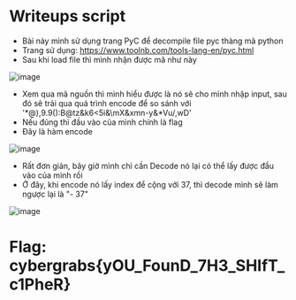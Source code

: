 # Writeups script
- Bài này mình sử dụng trang PyC để decompile file pyc thàng mã python
- Trang sử dụng: https://www.toolnb.com/tools-lang-en/pyc.html
- Sau khi load file thì mình nhận được mã như này

![image](https://user-images.githubusercontent.com/57956165/152991512-3aba1b82-549c-4c0e-af7b-7da35ad50e38.png)

- Xem qua mã nguồn thì mình hiểu được là nó sẽ cho mình nhập input, sau đó sẽ trải qua quá trình encode để so sánh với '*@),9.9():B@tz&k6<5i&\\mX&xmn-y&*Vu/,wD'
- Nếu đúng thì đầu vào của mình chính là flag
- Đây là hàm encode

![image](https://user-images.githubusercontent.com/57956165/152991857-014f8e35-6a39-4961-9869-334d8a0c4f31.png)

- Rất đơn giản, bây giờ mình chỉ cần Decode nó lại có thể lấy được đầu vào của mình rồi
- Ở đây, khi encode nó lấy index để cộng với 37, thì decode mình sẽ làm ngược lại là "- 37"

![image](https://user-images.githubusercontent.com/57956165/152992183-b0cc69b8-18b4-4572-bf31-39c0045613ed.png)

# Flag: cybergrabs{yOU_FounD_7H3_SHIfT_c1PheR}
